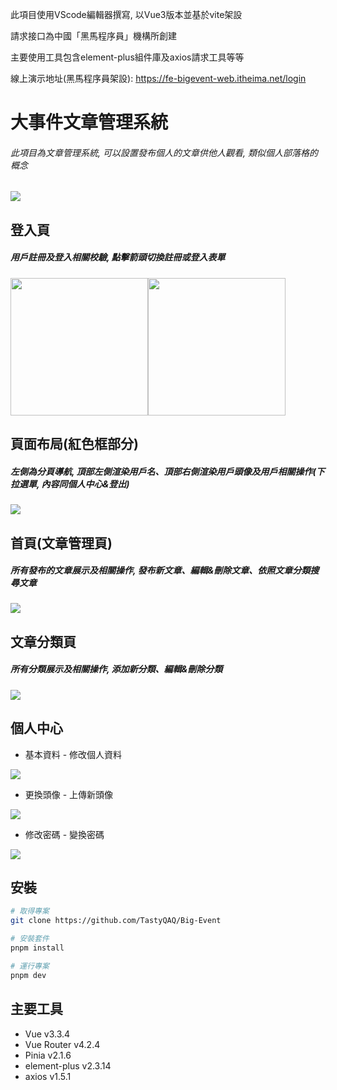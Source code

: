 此項目使用VScode編輯器撰寫, 以Vue3版本並基於vite架設

請求接口為中國「黑馬程序員」機構所創建

主要使用工具包含element-plus組件庫及axios請求工具等等

線上演示地址(黑馬程序員架設): https://fe-bigevent-web.itheima.net/login

# 大事件文章管理系統

###### 此項目為文章管理系統, 可以設置發布個人的文章供他人觀看, 類似個人部落格的概念
<img src="https://img.onl/Tgu49v">

## 登入頁

##### 用戶註冊及登入相關校驗, 點擊箭頭切換註冊或登入表單
<img src="https://img.onl/NAGOxJ" height="220px"><img src="https://img.onl/Pdd0gn" height="220px">

## 頁面布局(紅色框部分)

##### 左側為分頁導航, 頂部左側渲染用戶名、頂部右側渲染用戶頭像及用戶相關操作(下拉選單, 內容同個人中心&登出)
<img src="https://img.onl/n4U1pE">

## 首頁(文章管理頁)

##### 所有發布的文章展示及相關操作, 發布新文章、編輯&刪除文章、依照文章分類搜尋文章
<img src="https://img.onl/05r4Av">

## 文章分類頁

##### 所有分類展示及相關操作, 添加新分類、編輯&刪除分類
<img src="https://img.onl/1as9yi">

## 個人中心

* 基本資料 - 修改個人資料
<img src="https://img.onl/nb6Fg">

* 更換頭像 - 上傳新頭像
<img src="https://img.onl/A9iJg2">

* 修改密碼 - 變換密碼
<img src="https://img.onl/EcmC3E">

## 安裝

```bash
# 取得專案
git clone https://github.com/TastyQAQ/Big-Event
```

```bash
# 安裝套件
pnpm install
```

```bash
# 運行專案
pnpm dev
```

## 主要工具

* Vue v3.3.4
* Vue Router v4.2.4
* Pinia v2.1.6
* element-plus v2.3.14
* axios v1.5.1
